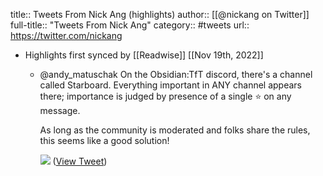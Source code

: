 title:: Tweets From Nick Ang (highlights)
author:: [[@nickang on Twitter]]
full-title:: "Tweets From Nick Ang"
category:: #tweets
url:: https://twitter.com/nickang

- Highlights first synced by [[Readwise]] [[Nov 19th, 2022]]
	- @andy_matuschak On the Obsidian:TfT discord, there's a channel called Starboard. Everything important in ANY channel appears there; importance is judged by presence of a single ⭐️  on any message. 
	  
	  As long as the community is moderated and folks share the rules, this seems like a good solution! 
	  
	  ![](https://pbs.twimg.com/media/FCLF1t8XMAQX9Gw.png) ([View Tweet](https://twitter.com/nickang/status/1450940239065882624))